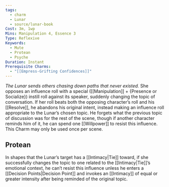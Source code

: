 ```yaml
---
tags:
  - charm
  - Lunar
  - source/lunar-book
Cost: 3m, 1wp
Mins: Manipulation 4, Essence 3
Type: Reflexive
Keywords:
  - Mute
  - Protean
  - Psyche
Duration: Instant
Prerequisite Charms:
  - "[[Empress-Grifting Confidences]]"
---
```

*The Lunar sends others chasing down paths that never existed.*
She opposes an influence roll with a special ([[Manipulation]] + {Presence or Socialize}) instill roll against its speaker, suddenly changing the topic of conversation. If her roll beats both the opposing character’s roll and his [[Resolve]], he abandons his original intent, instead making an influence roll appropriate to the Lunar’s chosen topic. He forgets what the previous topic of discussion was for the rest of the scene, though if another character reminds him of it, he can spend one [[Willpower]] to resist this influence. This Charm may only be used once per scene. 
## Protean 

In shapes that the Lunar’s target has a [[Intimacy|Tie]] toward, if she successfully changes the topic to one related to the [[Intimacy|Tie]]’s emotional context, he can’t resist this influence unless he enters a [[Decision Points|Decision Point]] and invokes an [[Intimacy]] of equal or greater intensity after being reminded of the original topic.